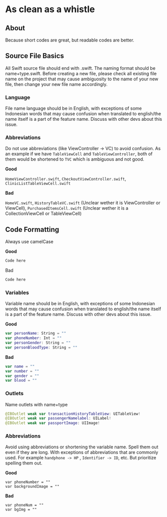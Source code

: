 # As clean as a whistle

## About
Because short codes are great, but readable codes are better.

## Source File Basics
All Swift source file should end with .swift. The naming format should be name+type.swift. Before creating a new file, please check all existing file name on the project that may cause ambiguosity to the name of your new file, then change your new file name accordingly.

### Language
File name language should be in English, with exceptions of some Indonesian words that may cause confusion when translated to english/the name itself is a part of the feature name. Discuss with other devs about this issue.

### Abbreviations
Do not use abbreviations (like ViewController -> VC) to avoid confusion. As an example if we have `TableViewCell` and `TableViewController`, both of them would be shortened to `TVC` which is ambiguous and not good.

**Good**

`HomeViewController.swift`, `CheckoutViewController.swift`, `ClinicListTableViewCell.swift`

**Bad**

`HomeVC.swift`, `HistoryTableVC.swift` (Unclear wether it is ViewController or ViewCell), `PurchasedItemsCell.swift` (Unclear wether it is a CollectionViewCell or TableViewCell)


## Code Formatting
Always use camelCase

**Good**
``` swift
Code here
```

Bad
``` swift
Code here
```
### Variables
Variable name should be in English, with exceptions of some Indonesian words that may cause confusion when translated to english/the name itself is a part of the feature name. Discuss with other devs about this issue.


**Good** 
``` Swift
var personName: String = ""
var phoneNumber: Int = ""
var personGender: String = ""
var personBloodType: String = ""
```

**Bad**
``` Swift
var name = ""
var number = ""
var gender = ""
var blood = ""
```

### Outlets
Name outlets with name+type
``` swift
@IBOutlet weak var transactionHistoryTableView: UITableView!
@IBOutlet weak var passengerNamelabel: UILabel!
@IBOutlet weak var passportImage: UIImage!
```

### Abbreviations
Avoid using abbreviations or shortening the variable name. Spell them out even if they are long. With exceptions of abbreviations that are commonly used. For example `handphone -> HP` , `Identifier -> ID`, etc. But prioritize spelling them out.

**Good**
```
var phoneNumber = ""
var backgroundImage = ""
```

**Bad**
```
var phoneNum = ""
var bgImg = ""
```



